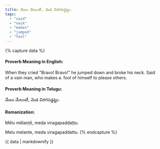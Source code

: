 ```yaml
---
title: మేలు మేలంటే, మెడ విరగపడ్డట్టు.
tags:
  - "said"
  - "neck"
  - "makes"
  - "jumped"
  - "fool"
---
```


{% capture data %}
#### Proverb Meaning in English:
When they cried "Bravo! Bravo!" he jumped down and broke his neck.
Said of a vain man, who makes a. fool of himself to please others.

#### Proverb Meaning in Telugu:
మేలు మేలంటే, మెడ విరగపడ్డట్టు.

#### Romanization:
Mēlu mēlaṇṭē, meḍa viragapaḍḍaṭṭu.

Melu melante, meda viragapaddattu.
{% endcapture %}

{{ data | markdownify }}

